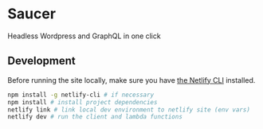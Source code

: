 # Saucer

Headless Wordpress and GraphQL in one click

## Development

Before running the site locally, make sure you have [the Netlify CLI](https://cli.netlify.com) installed.

```bash
npm install -g netlify-cli # if necessary
npm install # install project dependencies
netlify link # link local dev environment to netlify site (env vars)
netlify dev # run the client and lambda functions
```
